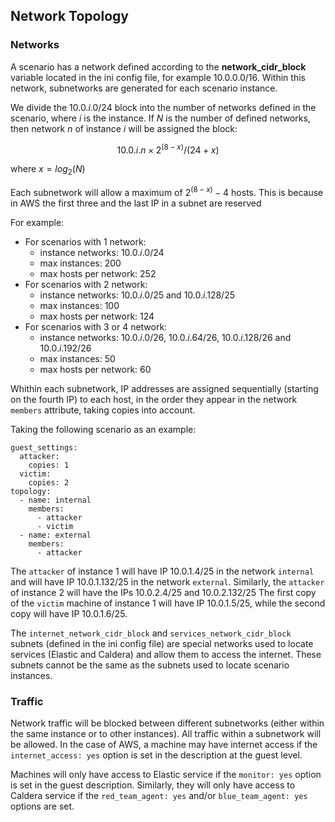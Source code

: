 ## Network Topology

### Networks
A scenario has a network defined according to the **network_cidr_block** variable located in the ini config file, for example $10.0.0.0/16$. Within this network, subnetworks are generated for each scenario instance.

We divide the $10.0.i.0/24$ block into the number of networks defined in the scenario, where $i$ is the instance. If $N$ is the number of defined networks, then network $n$ of instance $i$ will be assigned the block:

$$
10.0.i.n\times 2^{(8-x)}/(24+x)
$$

where $x = log_2(N)$

Each subnetwork will allow a maximum of $2^{(8-x)}-4$ hosts. This is because in AWS the first three and the last IP in a subnet are reserved

For example: 

- For scenarios with 1 network:
  + instance networks: $10.0.i.0/24$
  + max instances: 200
  + max hosts per network: 252
- For scenarios with 2 network:
  + instance networks: $10.0.i.0/25$ and $10.0.i.128/25$
  + max instances: 100
  + max hosts per network: 124
- For scenarios with 3 or 4 network:
  + instance networks: $10.0.i.0/26$,  $10.0.i.64/26$, $10.0.i.128/26$ and $10.0.i.192/26$
  + max instances: 50
  + max hosts per network: 60

Whithin each subnetwork, IP addresses are assigned sequentially (starting on the fourth IP) to each host, in the order they appear in the network `members` attribute, taking copies into account.

Taking the following scenario as an example:
```
guest_settings:
  attacker:
    copies: 1
  victim:
    copies: 2
topology:
  - name: internal
    members:
      - attacker
      - victim
  - name: external
    members:
      - attacker
```

The `attacker` of instance 1 will have IP $10.0.1.4/25$ in the network `internal` and will have IP $10.0.1.132/25$ in the network `external`. Similarly, the `attacker` of instance 2 will have the IPs $10.0.2.4/25$ and $10.0.2.132/25$
The first copy of the `victim` machine of instance 1 will have IP $10.0.1.5/25$, while the second copy will have IP $10.0.1.6/25$.

The `internet_network_cidr_block` and `services_network_cidr_block` subnets (defined in the ini config file) are special networks used to locate services (Elastic and Caldera) and allow them to access the internet. These subnets cannot be the same as the subnets used to locate scenario instances.


### Traffic

Network traffic will be blocked between different subnetworks (either within the same instance or to other instances). All traffic within a subnetwork will be allowed. In the case of AWS, a machine may have internet access if the `internet_access: yes` option is set in the description at the guest level.

Machines will only have access to Elastic service if the `monitor: yes` option is set in the guest description. Similarly, they will only have access to Caldera service if the `red_team_agent: yes` and/or `blue_team_agent: yes` options are set.